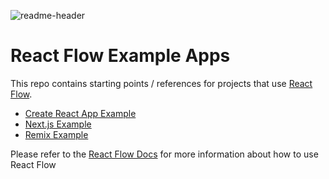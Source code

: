![readme-header](https://user-images.githubusercontent.com/3797215/156259138-fb9f59f8-52f2-474a-b78c-6570867e4ead.svg#gh-light-mode-only)

# React Flow Example Apps

This repo contains starting points / references for projects that use [React Flow](https://reactflow.dev).

- [Create React App Example](/reactflow-create-react-app)
- [Next.js Example](/reactflow-nextjs)
- [Remix Example](/reactflow-remix)

Please refer to the [React Flow Docs](https://reactflow.dev/learn) for more information about how to use React Flow
